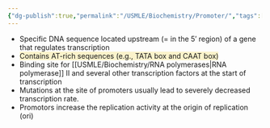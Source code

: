 ```yaml
---
{"dg-publish":true,"permalink":"/USMLE/Biochemistry/Promoter/","tags":["t1"]}
---
```


- Specific DNA sequence located upstream (= in the 5′ region) of a gene that regulates transcription
- <span style="background:rgba(240, 200, 0, 0.2)">Contains AT-rich sequences (e.g., TATA box and CAAT box)</span>
- Binding site for [[USMLE/Biochemistry/RNA polymerases\|RNA polymerase]] II and several other transcription factors at the start of transcription 
- Mutations at the site of promoters usually lead to severely decreased transcription rate.
- Promotors increase the replication activity at the origin of replication (ori)
